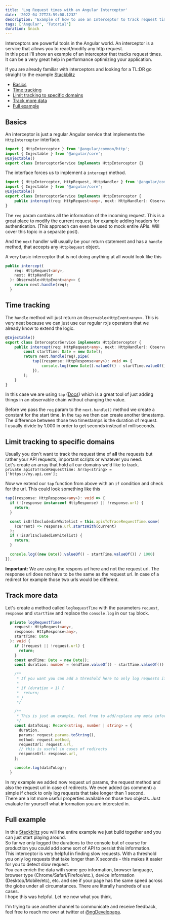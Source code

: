 ```yaml
---
title: 'Log Request times with an Angular Interceptor'
date: '2022-04-27T23:59:08.123Z'
description: 'Example of how to use an Interceptor to track request times'
tags: ['Angular', 'Tutorial']
duration: Snack
---
```


Interceptors are powerful tools in the Angular world. An interceptor is a service that allows you to react/modify any http request.  
In this post I'll show an example of an interceptor that tracks request times. It can be a very great help in performance
optimizing your application.

If you are already familiar with interceptors and looking for a TL:DR go straight to the example [Stackblitz](https://stackblitz.com/edit/angular-ivy-tvl8gp?file=src%2Fapp%2Finterceptor.service.ts)

- [Basics](#basics)
- [Time tracking](#time-tracking)
- [Limit tracking to specific domains](#limit-tracking-to-specific-domains)
- [Track more data](#track-more-data)
- [Full example](#full-example)

## Basics

An interceptor is just a regular Angular service that implements the `HttpInterceptor` interface.

```typescript
import { HttpInterceptor } from '@angular/common/http';
import { Injectable } from '@angular/core';
@Injectable()
export class InterceptorService implements HttpInterceptor {}
```

The interface forces us to implement a `intercept` method.

```typescript
import { HttpInterceptor, HttpRequest, HttpHandler } from '@angular/common/http';
import { Injectable } from '@angular/core';
@Injectable()
export class InterceptorService implements HttpInterceptor {
    public intercept(req: HttpRequest<any>, next: HttpHandler): Observable<HttpEvent<any>> {}
}
```

The `req` param contains all the information of the incoming request. This is a great place to modify the current request, for
example adding headers for authentication. (This approach can even be used to mock entire APIs. Will cover this topic in a
separate post).

And the `next` handler will usually be your return statement and has a `handle` method, that accepts any `HttpRequest` object.

A very basic interceptor that is not doing anything at all would look like this

```typescript
public intercept(
    req: HttpRequest<any>,
    next: HttpHandler
  ): Observable<HttpEvent<any>> {
    return next.handle(req);
  }
```

## Time tracking

The `handle` method will just return an `Observable<HttpEvent<any>>`. This is very neat because we can just use our regular
rxjs operators that we already know to extend the logic.

```typescript
@Injectable()
export class InterceptorService implements HttpInterceptor {
    public intercept(req: HttpRequest<any>, next: HttpHandler): Observable<HttpEvent<any>> {
        const startTime: Date = new Date();
        return next.handle(req).pipe(
            tap((response: HttpResponse<any>): void => {
                console.log((new Date().valueOf() - startTime.valueOf()) / 1000);
            }),
        );
    }
}
```

In this case we are using `tap` ([Docs](https://www.learnrxjs.io/learn-rxjs/operators/utility/do)) which is a great tool of just
adding things in an observable chain without changing the value.

Before we pass the `req` param to the `next.handle()` method we create a constant for the start time. In the `tap` we then
can create another timestamp. The difference between those two timestamps is the duration of request.  
I usually divide by 1.000 in order to get seconds instead of milliseconds.

## Limit tracking to specific domains

Usually you don't want to track the request time of **all** the requests but rather your API requests, important scripts or
whatever you need.  
Let's create an array that hold all our domains we'd like to track.  
`private apisToTraceRequestTime: Array<string> = ['https://my.api.com'];`

Now we extend our `tap` function from above with an `if` condition and check for the url. This could look something like this

```typescript
tap((response: HttpResponse<any>): void => {
  if (!(response instanceof HttpResponse) || !response.url) {
    return;
  }

  const isUrlIncludedinWhitelist = this.apisToTraceRequestTime.some(
    (current) => response.url.startsWith(current)
  );
  if (!isUrlIncludedinWhitelist) {
    return;
  }

  console.log((new Date().valueOf() - startTime.valueOf()) / 1000)
}),
```

**Important:** We are using the respons url here and not the request url.
The response url does not have to be the same as the request url. In case of a redirect for example those
two urls would be different.

## Track more data

Let's create a method called `logRequestTime` with the parameters `request`, `response` and `startTime` and replace the `console.log`
in our `tap` block.

```typescript
  private logRequestTime(
    request: HttpRequest<any>,
    response: HttpResponse<any>,
    startTime: Date
  ): void {
    if (!request || !request.url) {
      return;
    }
    const endTime: Date = new Date();
    const duration: number = (endTime.valueOf() - startTime.valueOf()) / 1000;

    /**
     * If you want you can add a threshold here to only log requests if they are slower than X seconds
     *
     * if (duration < 1) {
     *  return;
     * }
     */

    /**
     * This is just an example, feel free to add/replace any meta information you need
     */
    const dataToLog: Record<string, number | string> = {
      duration,
      params: request.params.toString(),
      method: request.method,
      requestUrl: request.url,
      // this is useful in cases of redirects
      responseUrl: response.url,
    };

    console.log(dataToLog);
  }
```

In my example we added now request url params, the request method and also the request url in case of redirects. We even
added (as comment) a simple if check to only log requests that take longer than 1 second.  
There are a lot more useful properties available on those two objects. Just evaluate for yourself what information you are interested in.

## Full example

In this [Stackblitz](https://stackblitz.com/edit/angular-ivy-tvl8gp?file=src%2Fapp%2Finterceptor.service.ts) you will the entire example
we just build together and you can just start playing around.  
So far we only logged the durations to the console but of course for production you could add some sort of API to persist
this information.  
This interceptor is very helpful in finding slow requests. With a threshold you only log requests that take longer
than X seconds - this makes it easier for you to detect slow request.  
You can enrich the data with some geo information, browser language, browser type (Chrome/Safari/Firefox/etc.), device
information (Desktop/Mobile/etc), etc. and see if your page has the same speed across the globe under all circumstances.
There are literally hundreds of use cases.  
I hope this was helpful. Let me now what you think.

I'm trying to use another channel to communicate and receive feedback, feel free to reach me over at twitter at
[@ngDevelopapa](https://twitter.com/ngDevelopapa).
